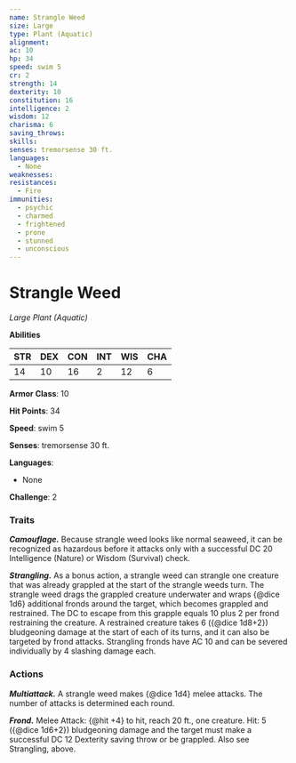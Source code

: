```yaml
---
name: Strangle Weed
size: Large
type: Plant (Aquatic)
alignment: 
ac: 10
hp: 34
speed: swim 5
cr: 2
strength: 14
dexterity: 10
constitution: 16
intelligence: 2
wisdom: 12
charisma: 6
saving_throws:
skills:
senses: tremorsense 30 ft.
languages:
  - None
weaknesses:
resistances:
  - Fire
immunities:
  - psychic
  - charmed
  - frightened
  - prone
  - stunned
  - unconscious
---
```


# Strangle Weed

*Large Plant (Aquatic)*

**Abilities**

| STR | DEX | CON | INT | WIS | CHA |
| --- | --- | --- | --- | --- | --- |
| 14 | 10 | 16 | 2 | 12 | 6 |

**Armor Class**: 10

**Hit Points**: 34

**Speed**: swim 5

**Senses**: tremorsense 30 ft.

**Languages**:
  - None

**Challenge**: 2

### Traits
***Camouflage.*** Because strangle weed looks like normal seaweed, it can be recognized as hazardous before it attacks only with a successful DC 20 Intelligence (Nature) or Wisdom (Survival) check.

***Strangling.*** As a bonus action, a strangle weed can strangle one creature that was already grappled at the start of the strangle weeds turn. The strangle weed drags the grappled creature underwater and wraps {@dice 1d6} additional fronds around the target, which becomes grappled and restrained. The DC to escape from this grapple equals 10 plus 2 per frond restraining the creature. A restrained creature takes 6 ({@dice 1d8+2}) bludgeoning damage at the start of each of its turns, and it can also be targeted by frond attacks. Strangling fronds have AC 10 and can be severed individually by 4 slashing damage each.

### Actions
***Multiattack.*** A strangle weed makes {@dice 1d4} melee attacks. The number of attacks is determined each round.

***Frond.*** Melee Attack: {@hit +4} to hit, reach 20 ft., one creature. Hit: 5 ({@dice 1d6+2}) bludgeoning damage and the target must make a successful DC 12 Dexterity saving throw or be grappled. Also see Strangling, above.

